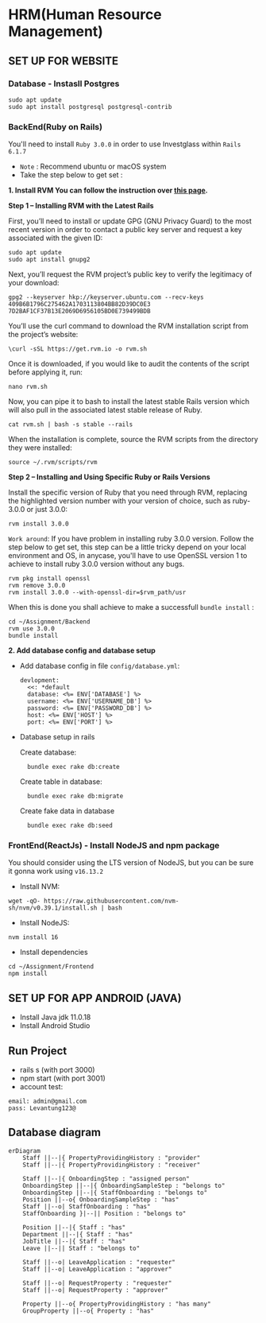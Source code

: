 # HRM(Human Resource Management)

## SET UP FOR WEBSITE

### Database - Instasll Postgres

    sudo apt update
    sudo apt install postgresql postgresql-contrib

### BackEnd(Ruby on Rails)

You'll need to install `Ruby 3.0.0` in order to use Investglass within `Rails 6.1.7`
- `Note` : Recommend ubuntu or macOS system
- Take the step below to get set :

**1. Install RVM You can follow the instruction over [this page](https://www.digitalocean.com/community/tutorials/how-to-install-ruby-on-rails-with-rvm-on-ubuntu-20-04).**

**Step 1 – Installing RVM with the Latest Rails**

First, you’ll need to install or update GPG (GNU Privacy Guard) to the most recent version in order to contact a public key server and request a key associated with the given ID:

    sudo apt update
    sudo apt install gnupg2

Next, you’ll request the RVM project’s public key to verify the legitimacy of your download:

    gpg2 --keyserver hkp://keyserver.ubuntu.com --recv-keys 409B6B1796C275462A1703113804BB82D39DC0E3 7D2BAF1CF37B13E2069D6956105BD0E739499BDB

You’ll use the curl command to download the RVM installation script from the project’s website:

    \curl -sSL https://get.rvm.io -o rvm.sh

Once it is downloaded, if you would like to audit the contents of the script before applying it, run:

    nano rvm.sh

Now, you can pipe it to bash to install the latest stable Rails version which will also pull in the associated latest stable release of Ruby.

    cat rvm.sh | bash -s stable --rails

When the installation is complete, source the RVM scripts from the directory they were installed:

    source ~/.rvm/scripts/rvm

**Step 2 – Installing and Using Specific Ruby or Rails Versions**

Install the specific version of Ruby that you need through RVM, replacing the highlighted version number with your version of choice, such as ruby-3.0.0 or just 3.0.0:

    rvm install 3.0.0

`Work around`: If you have problem in installing ruby 3.0.0 version. Follow the step below to get set, this step can be a little tricky depend on your local environment and OS, in anycase, you'll have to use OpenSSL version 1 to achieve to install ruby 3.0.0 version without any bugs.

    rvm pkg install openssl
    rvm remove 3.0.0
    rvm install 3.0.0 --with-openssl-dir=$rvm_path/usr

When this is done you shall achieve to make a successfull `bundle install` :

    cd ~/Assignment/Backend
    rvm use 3.0.0
    bundle install
    
**2. Add database config and database setup**

- Add database config in file `config/database.yml`:

    ```
    devlopment:
      <<: *default
      database: <%= ENV['DATABASE'] %>
      username: <%= ENV['USERNAME_DB'] %>
      password: <%= ENV['PASSWORD_DB'] %>
      host: <%= ENV['HOST'] %>
      port: <%= ENV['PORT'] %>
    ```
      
- Database setup in rails

    Create database:
    
        bundle exec rake db:create
        
    Create table in database:
    
        bundle exec rake db:migrate

    Create fake data in database
    
        bundle exec rake db:seed
        
### FrontEnd(ReactJs) - Install NodeJS and npm package

You should consider using the LTS version of NodeJS, but you can be sure it gonna work using `v16.13.2`

- Install NVM:
```    
wget -qO- https://raw.githubusercontent.com/nvm-sh/nvm/v0.39.1/install.sh | bash
```
        
- Install NodeJS:
```
nvm install 16
```

- Install dependencies
```
cd ~/Assignment/Frontend
npm install 
```
## SET UP FOR APP ANDROID (JAVA)
- Install Java jdk 11.0.18
- Install Android Studio 

## Run Project

- rails s (with port 3000)
- npm start (with port 3001)
- account test:
```
email: admin@gmail.com
pass: Levantung123@
```

## Database diagram

```mermaid
erDiagram
    Staff ||--|{ PropertyProvidingHistory : "provider"
    Staff ||--|{ PropertyProvidingHistory : "receiver"

    Staff ||--|{ OnboardingStep : "assigned person"
    OnboardingStep ||--|{ OnboardingSampleStep : "belongs to"
    OnboardingStep ||--|{ StaffOnboarding : "belongs to"
    Position ||--o{ OnboardingSampleStep : "has"
    Staff ||--o| StaffOnboarding : "has"
    StaffOnboarding }|--|| Position : "belongs to"

    Position ||--|{ Staff : "has"
    Department ||--|{ Staff : "has"
    JobTitle ||--|{ Staff : "has"
    Leave ||--|| Staff : "belongs to"

    Staff ||--o| LeaveApplication : "requester"
    Staff ||--o| LeaveApplication : "approver"

    Staff ||--o| RequestProperty : "requester"
    Staff ||--o| RequestProperty : "approver"

    Property ||--o{ PropertyProvidingHistory : "has many"
    GroupProperty ||--o{ Property : "has"

```
